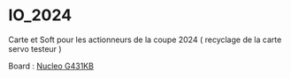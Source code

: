 # IO_2024
Carte et Soft pour les actionneurs de la coupe 2024 ( recyclage de la carte servo testeur )

Board : [Nucleo G431KB](https://www.st.com/en/evaluation-tools/nucleo-g431kb.html#documentation)

